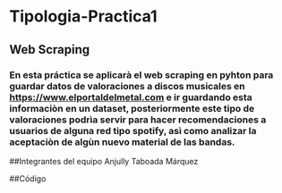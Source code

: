 # Tipologia-Practica1
## Web Scraping
### En esta práctica se aplicarà el web scraping en pyhton para guardar datos de valoraciones a discos musicales en https://www.elportaldelmetal.com e ir guardando esta informaciòn en un dataset, posteriormente este tipo de valoraciones podrìa servir para hacer recomendaciones a usuarios de alguna red tipo spotify, asì como analizar la aceptaciòn de algùn nuevo material de las bandas.

##Integrantes del equipo
Anjully Taboada Márquez

##Código
